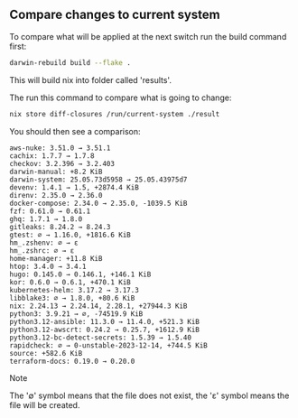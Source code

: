 ## Compare changes to current system

To compare what will be applied at the next switch run the build command first:

```bash
darwin-rebuild build --flake .
```

This will build nix into folder called 'results'.

The run this command to compare what is going to change:

```bash
nix store diff-closures /run/current-system ./result
```

You should then see a comparison:

```
aws-nuke: 3.51.0 → 3.51.1
cachix: 1.7.7 → 1.7.8
checkov: 3.2.396 → 3.2.403
darwin-manual: +8.2 KiB
darwin-system: 25.05.73d5958 → 25.05.43975d7
devenv: 1.4.1 → 1.5, +2874.4 KiB
direnv: 2.35.0 → 2.36.0
docker-compose: 2.34.0 → 2.35.0, -1039.5 KiB
fzf: 0.61.0 → 0.61.1
ghq: 1.7.1 → 1.8.0
gitleaks: 8.24.2 → 8.24.3
gtest: ∅ → 1.16.0, +1816.6 KiB
hm_.zshenv: ∅ → ε
hm_.zshrc: ∅ → ε
home-manager: +11.8 KiB
htop: 3.4.0 → 3.4.1
hugo: 0.145.0 → 0.146.1, +146.1 KiB
kor: 0.6.0 → 0.6.1, +470.1 KiB
kubernetes-helm: 3.17.2 → 3.17.3
libblake3: ∅ → 1.8.0, +80.6 KiB
nix: 2.24.13 → 2.24.14, 2.28.1, +27944.3 KiB
python3: 3.9.21 → ∅, -74519.9 KiB
python3.12-ansible: 11.3.0 → 11.4.0, +521.3 KiB
python3.12-awscrt: 0.24.2 → 0.25.7, +1612.9 KiB
python3.12-bc-detect-secrets: 1.5.39 → 1.5.40
rapidcheck: ∅ → 0-unstable-2023-12-14, +744.5 KiB
source: +582.6 KiB
terraform-docs: 0.19.0 → 0.20.0
```

> [!NOTE]
> The '∅' symbol means that the file does not exist, the 'ε' symbol means the file will be created.

